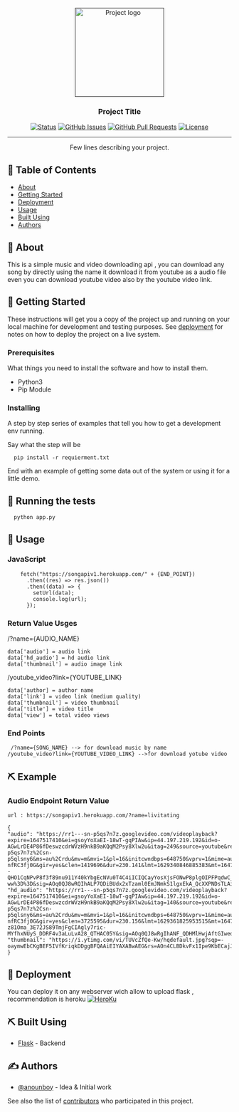 <p align="center">
  <a href="" rel="noopener">
 <img width=200px height=200px src="https://avatars.githubusercontent.com/u/71139852?v=4" alt="Project logo"></a>
</p>

<h3 align="center">Project Title</h3>

<div align="center">

[![Status](https://img.shields.io/badge/status-active-success.svg)]()
[![GitHub Issues](https://img.shields.io/github/issues/kylelobo/The-Documentation-Compendium.svg)](https://github.com/anounboy/Song_Api/issues)
[![GitHub Pull Requests](https://img.shields.io/github/issues-pr/kylelobo/The-Documentation-Compendium.svg)](https://github.com/anounboy/Song_Api/pulls)
[![License](https://img.shields.io/badge/license-MIT-blue.svg)](/LICENSE)

</div>

---

<p align="center"> Few lines describing your project.
    <br> 
</p>

## 📝 Table of Contents

- [About](#about)
- [Getting Started](#getting_started)
- [Deployment](#deployment)
- [Usage](#usage)
- [Built Using](#built_using)
- [Authors](#authors)

## 🧐 About <a name = "about"></a>

This is a simple music and video downloading api , you can download any song by directly using the name it download it from youtube as a audio file even you can download youtube video also by the youtube video link.
## 🏁 Getting Started <a name = "getting_started"></a>

These instructions will get you a copy of the project up and running on your local machine for development and testing purposes. See [deployment](#deployment) for notes on how to deploy the project on a live system.

### Prerequisites

What things you need to install the software and how to install them.

  - Python3
  - Pip Module

### Installing

A step by step series of examples that tell you how to get a development env running.

Say what the step will be

```
  pip install -r requierment.txt
```


End with an example of getting some data out of the system or using it for a little demo.

## 🔧 Running the tests <a name = "tests"></a>

```
  python app.py
```


## 🎈 Usage <a name="usage"></a>

### JavaScript
```
    fetch("https://songapiv1.herokuapp.com/" + {END_POINT})
      .then((res) => res.json())
      .then((data) => {
        setUrl(data);
        console.log(url);
      });
```
### Return Value Usges 
/?name={AUDIO_NAME}
```
data['audio'] = audio link
data['hd_audio'] = hd audio link
data['thumbnail'] = audio image link
```

/youtube_video?link={YOUTUBE_LINK}
```
data['author] = author name 
data['link'] = video link (medium quality)
data['thumbnail'] = video thumbnail
data['title'] = video title
data['view'] = total video views
```



### End Points
` 
  /?name={SONG_NAME} --> for download music by name
`
<br>
`
/youtube_video?link={YOUTUBE_VIDEO_LINK} -->for download yotube video
`

## ⛏️ Example 
### Audio Endpoint Return Value
`
url : https://songapiv1.herokuapp.com/?name=livitating
`
```
{
"audio": "https://rr1---sn-p5qs7n7z.googlevideo.com/videoplayback?expire=1647517410&ei=gsoyYoXaEI-18wT-gqPIAw&ip=44.197.219.192&id=o-AGwLrDE4P86fDeswzcdrWVzH9nkB9aKQqM2Psy8Xlw2u&itag=249&source=youtube&requiressl=yes&mh=OG&mm=31%2C29&mn=sn-p5qs7n7z%2Csn-p5qlsny6&ms=au%2Crdu&mv=m&mvi=1&pl=16&initcwndbps=648750&vprv=1&mime=audio%2Fwebm&ns=o8aA3Ms_qZqGVr-nfRC3fj0G&gir=yes&clen=1419696&dur=230.141&lmt=1629340846885383&mt=1647495669&fvip=1&keepalive=yes&fexp=24001373%2C24007246&c=WEB&txp=5511222&n=LqlG_ZpVCCym_4MV4&sparams=expire%2Cei%2Cip%2Cid%2Citag%2Csource%2Crequiressl%2Cvprv%2Cmime%2Cns%2Cgir%2Cclen%2Cdur%2Clmt&lsparams=mh%2Cmm%2Cmn%2Cms%2Cmv%2Cmvi%2Cpl%2Cinitcwndbps&lsig=AG3C_xAwRQIga--QHO1CqNPvP8f3f89nu911Y40kYbgEcNVu0T4C4iICIQCayYosXjsFONwP8plgOIPFPqdwC_bRPfLQ6IydkhE-ww%3D%3D&sig=AOq0QJ8wRQIhALP7QDiBUdx2xTzaml0EmJNmkS1lgxEkA_QcXXPNDsTLAiA78s_bLtTZ1wdoeMOVsm75ZJi_8Ua4QK3ibUTLoA6MHA==",
"hd_audio": "https://rr1---sn-p5qs7n7z.googlevideo.com/videoplayback?expire=1647517410&ei=gsoyYoXaEI-18wT-gqPIAw&ip=44.197.219.192&id=o-AGwLrDE4P86fDeswzcdrWVzH9nkB9aKQqM2Psy8Xlw2u&itag=140&source=youtube&requiressl=yes&mh=OG&mm=31%2C29&mn=sn-p5qs7n7z%2Csn-p5qlsny6&ms=au%2Crdu&mv=m&mvi=1&pl=16&initcwndbps=648750&vprv=1&mime=audio%2Fmp4&ns=o8aA3Ms_qZqGVr-nfRC3fj0G&gir=yes&clen=3725595&dur=230.156&lmt=1629361825953515&mt=1647495669&fvip=1&keepalive=yes&fexp=24001373%2C24007246&c=WEB&txp=5532434&n=LqlG_ZpVCCym_4MV4&sparams=expire%2Cei%2Cip%2Cid%2Citag%2Csource%2Crequiressl%2Cvprv%2Cmime%2Cns%2Cgir%2Cclen%2Cdur%2Clmt&lsparams=mh%2Cmm%2Cmn%2Cms%2Cmv%2Cmvi%2Cpl%2Cinitcwndbps&lsig=AG3C_xAwRAIgKJuYU1YaH_atWcSM345Jx7-z81Oma_3E72JS89TmjFgCIAgly7ric-MYfhxNUyS_DDRF4v3aLuLvA28_QTHAC05Y&sig=AOq0QJ8wRgIhANF_QDHMlHwjAftGIwedVK3TKulLwPRWzxQ73UOyGZSxAiEAgMoBN3JEiWXcAcMRYPl6xYj74dzb83SQNpySIIb_YlM=",
"thumbnail": "https://i.ytimg.com/vi/TUVcZfQe-Kw/hqdefault.jpg?sqp=-oaymwEbCKgBEF5IVfKriqkDDggBFQAAiEIYAXABwAEG&rs=AOn4CLBDkvFx1Ipe9KbECajJy_axygOfSg"
}
```





## 🚀 Deployment <a name = "deployment"></a>

You can deploy it on any webserver wich allow to upload flask , recommendation is heroku
[![HeroKu](https://img.shields.io/badge/Heroku-430098?style=for-the-badge&logo=heroku&logoColor=white)](www.heroku.com)

## ⛏️ Built Using <a name = "built_using"></a>

- [Flask](www.flask.palletsprojects.com/en/2.0.x/) - Backend
## ✍️ Authors <a name = "authors"></a>

- [@anounboy](https://github.com/anounboy) - Idea & Initial work

See also the list of [contributors](https://github.com/kylelobo/The-Documentation-Compendium/contributors) who participated in this project.

